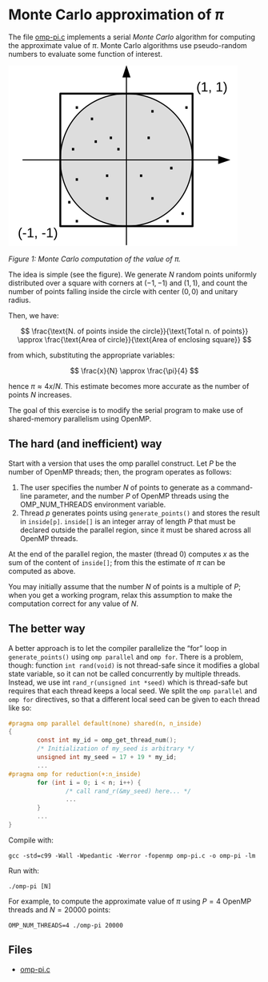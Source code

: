 # Monte Carlo approximation of $\pi$

The file [omp-pi.c](base/omp-pi.c) implements a serial *Monte Carlo* algorithm
for computing the approximate value of $\pi$. Monte Carlo algorithms use pseudo-random numbers to evaluate some function of
interest.

![Figure 1: Monte Carlo computation of the value of $\pi$](img/pi_Monte_Carlo.svg)

*Figure 1: Monte Carlo computation of the value of $\pi$.*

The idea is simple (see the figure). We generate $N$ random points uniformly distributed over a square with corners at $(-1, -1)$
and $(1, 1)$, and count the number of points falling inside the circle with center $(0, 0)$ and unitary radius.

Then, we have:

$$ \frac{\text{N. of points inside the circle}}{\text{Total n. of points}}
   \approx \frac{\text{Area of circle}}{\text{Area of enclosing square}} $$

from which, substituting the appropriate variables:

$$ \frac{x}{N} \approx \frac{\pi}{4} $$

hence $\pi \approx 4x / N$. This estimate becomes more accurate as the number of points $N$ increases.

The goal of this exercise is to modify the serial program to make use of shared-memory parallelism using OpenMP.

## The hard (and inefficient) way

Start with a version that uses the omp parallel construct. Let $P$ be the number of OpenMP threads; then, the program operates as
follows:

1. The user specifies the number $N$ of points to generate as a command-line parameter, and the number $P$ of OpenMP threads using
   the OMP_NUM_THREADS environment variable.
2. Thread $p$ generates points using `generate_points()` and stores the result in `inside[p]`. `inside[]` is an integer array of
   length $P$ that must be declared outside the parallel region, since it must be shared across all OpenMP threads.

At the end of the parallel region, the master (thread 0) computes $x$ as the sum of the content of `inside[]`; from this the
estimate of $\pi$ can be computed as above.

You may initially assume that the number $N$ of points is a multiple of $P$; when you get a working program, relax this assumption
to make the computation correct for any value of $N$.

## The better way

A better approach is to let the compiler parallelize the “for” loop in `generate_points()` using `omp parallel` and `omp for`.
There is a problem, though: function `int rand(void)` is not thread-safe since it modifies a global state variable, so it can not
be called concurrently by multiple threads. Instead, we use int `rand_r(unsigned int *seed)` which is thread-safe but requires
that each thread keeps a local seed. We split the `omp parallel` and `omp for` directives, so that a different local seed can be
given to each thread like so:

```C
#pragma omp parallel default(none) shared(n, n_inside)
{
        const int my_id = omp_get_thread_num();
        /* Initialization of my_seed is arbitrary */
        unsigned int my_seed = 17 + 19 * my_id;
        ...
#pragma omp for reduction(+:n_inside)
        for (int i = 0; i < n; i++) {
                /* call rand_r(&my_seed) here... */
                ...
        }
        ...
}
```

Compile with:

```shell
gcc -std=c99 -Wall -Wpedantic -Werror -fopenmp omp-pi.c -o omp-pi -lm
```

Run with:

```shell
./omp-pi [N]
```

For example, to compute the approximate value of $\pi$ using $P = 4$ OpenMP threads and $N = 20000$ points:

```shell
OMP_NUM_THREADS=4 ./omp-pi 20000
```

## Files

- [omp-pi.c](base/omp-pi.c)
